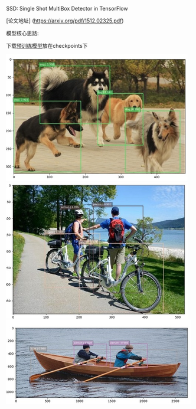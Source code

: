 SSD: Single Shot MultiBox Detector in TensorFlow  

[论文地址] (https://arxiv.org/pdf/1512.02325.pdf)  

模型核心思路:




下载[预训练模型](https://drive.google.com/file/d/1eHA6C-R9fCuAQG0d-ohexzF--gVZmify/edit)放在checkpoints下  

![](demo/example1.jpg)
![](demo/example2.jpg)
![](demo/example3.jpg)